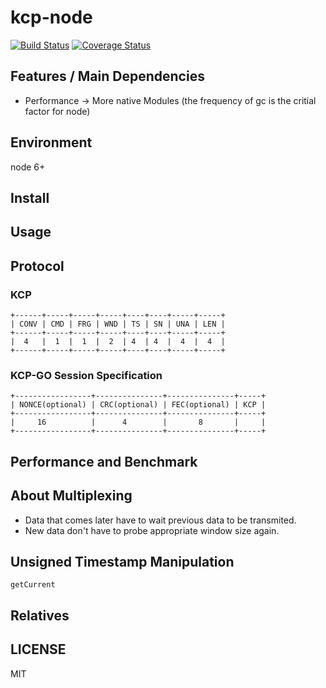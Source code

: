 # kcp-node

[![Build Status](https://travis-ci.org/oyyd/kcp-node.svg?branch=master)](https://travis-ci.org/oyyd/kcp-node)
[![Coverage Status](https://coveralls.io/repos/github/oyyd/kcp-node/badge.svg?branch=master)](https://coveralls.io/github/oyyd/kcp-node?branch=master)

## Features / Main Dependencies

- Performance -> More native Modules (the frequency of gc is the critial factor for node)

## Environment

node 6+

## Install

## Usage

## Protocol

### KCP

```
+------+-----+-----+-----+----+----+-----+-----+
| CONV | CMD | FRG | WND | TS | SN | UNA | LEN |
+------+-----+-----+-----+----+----+-----+-----+
|  4   |  1  |  1  |  2  | 4  | 4  |  4  |  4  |
+------+-----+-----+-----+----+----+-----+-----+
```

### KCP-GO Session Specification

```
+-----------------+---------------+---------------+-----+
| NONCE(optional) | CRC(optional) | FEC(optional) | KCP |
+-----------------+---------------+---------------+-----+
|     16          |      4        |       8       |     |
+-----------------+---------------+---------------+-----+
```

## Performance and Benchmark

## About Multiplexing

- Data that comes later have to wait previous data to be transmited.
- New data don't have to probe appropriate window size again.

## Unsigned Timestamp Manipulation

`getCurrent`

## Relatives

## LICENSE

MIT
